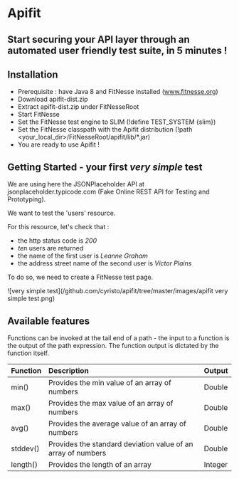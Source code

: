 # Apifit
## Start securing your API layer through an automated user friendly test suite, in 5 minutes !


Installation
------------
* Prerequisite : have Java 8 and FitNesse installed (www.fitnesse.org)
* Download apifit-dist.zip
* Extract apifit-dist.zip under FitNesseRoot
* Start FitNesse
* Set the FitNesse test engine to SLIM (!define TEST_SYSTEM {slim})
* Set the FitNesse classpath with the Apifit distribution (!path <your_local_dir>/FitNesseRoot/apifit/lib/*.jar)
* You are ready to use Apifit !


Getting Started - your first *very simple* test
-----------------------------------------------

We are using here the JSONPlaceholder API at jsonplaceholder.typicode.com (Fake Online REST API for Testing and Prototyping).

We want to test the 'users' resource.

For this resource, let's check that : 
* the http status code is *200*
* *ten* users are returned
* the name of the first user is *Leanne Graham*
* the address street name of the second user is *Victor Plains*

To do so, we need to create a FitNesse test page.



![very simple test](/github.com/cyristo/apifit/tree/master/images/apifit very simple test.png)


Available features
------------------

Functions can be invoked at the tail end of a path - the input to a function is the output of the path expression.
The function output is dictated by the function itself.

| Function                  | Description                                                        | Output    |
| :------------------------ | :----------------------------------------------------------------- |-----------|
| min()                    | Provides the min value of an array of numbers                       | Double    |
| max()                    | Provides the max value of an array of numbers                       | Double    |
| avg()                    | Provides the average value of an array of numbers                   | Double    |
| stddev()                 | Provides the standard deviation value of an array of numbers        | Double    |
| length()                 | Provides the length of an array                                     | Integer   |


